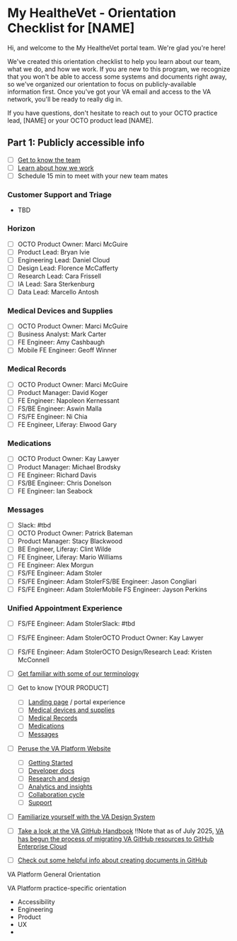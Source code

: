 # My HealtheVet - Orientation Checklist for [NAME]

Hi, and welcome to the My HealtheVet portal team.  We're glad you're here!

We've created this orientation checklist to help you learn about our team, what we do, and how we work.  If you are new to this program, we recognize that you won't be able to access some systems and documents right away, so we've organized our orientation to focus on publicly-available information first.  Once you've got your VA email and access to the VA network, you'll be ready to really dig in. 

If you have questions, don't hesitate to reach out to your OCTO practice lead, [NAME] or your OCTO product lead [NAME].

## Part 1: Publicly accessible info
- [ ] [Get to know the team](https://github.com/department-of-veterans-affairs/va.gov-team/blob/master/teams/health-products/health-portal/health-portal-team.md)
- [ ] [Learn about how we work](https://github.com/department-of-veterans-affairs/va.gov-team/blob/master/teams/health-products/health-portal/how-we-work.md)
- [ ] Schedule 15 min to meet with your new team mates

### Customer Support and Triage
- TBD

### Horizon
- [ ]  OCTO Product Owner: Marci McGuire
- [ ]  Product Lead: Bryan Ivie
- [ ]  Engineering Lead: Daniel Cloud
- [ ]  Design Lead: Florence McCafferty
- [ ]  Research Lead: Cara Frissell
- [ ]  IA Lead: Sara Sterkenburg
- [ ]  Data Lead: Marcello Antosh

### Medical Devices and Supplies
- [ ]  OCTO Product Owner: Marci McGuire
- [ ]  Business Analyst: Mark Carter
- [ ]  FE Engineer: Amy Cashbaugh
- [ ]  Mobile FE Engineer: Geoff Winner

### Medical Records
- [ ]  OCTO Product Owner: Marci McGuire
- [ ]  Product Manager: David Koger
- [ ]  FE Engineer: Napoleon Kernessant
- [ ]  FS/BE Engineer: Aswin Malla
- [ ]  FS/FE Engineer: Ni Chia
- [ ]  FE Engineer, Liferay: Elwood Gary

### Medications
- [ ]   OCTO Product Owner: Kay Lawyer
- [ ]   Product Manager: Michael Brodsky
- [ ]   FE Engineer: Richard Davis
- [ ]   FS/BE Engineer: Chris Donelson
- [ ]   FE Engineer: Ian Seabock

### Messages
- [ ]   Slack: #tbd
- [ ]   OCTO Product Owner: Patrick Bateman
- [ ]   Product Manager: Stacy Blackwood
- [ ]   BE Engineer, Liferay: Clint Wilde
- [ ]   FE Engineer, Liferay: Mario Williams
- [ ]   FE Engineer: Alex Morgun
- [ ]   FS/FE Engineer: Adam Stoler
- [ ]   FS/FE Engineer: Adam StolerFS/BE Engineer: Jason Congliari
- [ ]   FS/FE Engineer: Adam StolerMobile FS Engineer: Jayson Perkins

### Unified Appointment Experience
- [ ]   FS/FE Engineer: Adam StolerSlack: #tbd
- [ ]   FS/FE Engineer: Adam StolerOCTO Product Owner: Kay Lawyer
- [ ]   FS/FE Engineer: Adam StolerOCTO Design/Research Lead: Kristen McConnell


- [ ] [Get familiar with some of our terminology](https://github.com/department-of-veterans-affairs/va.gov-team/blob/master/teams/health-products/health-portal/terminology.md)
- [ ] Get to know [YOUR PRODUCT]
   - [ ] [Landing page](products/health-care/digital-health-modernization/mhv-to-va.gov/landing-page) / portal experience
   - [ ] [Medical devices and supplies](https://github.com/department-of-veterans-affairs/va.gov-team/blob/master/products/health-care/digital-health-modernization/mhv-to-va.gov/medical-devices-and-supplies/product_brief.md)
   - [ ] [Medical Records](https://github.com/department-of-veterans-affairs/va.gov-team/blob/master/products/health-care/digital-health-modernization/mhv-to-va.gov/medical-records/README.md)
   - [ ] [Medications](https://github.com/department-of-veterans-affairs/va.gov-team/blob/master/products/health-care/digital-health-modernization/mhv-to-va.gov/medications/README.md)
   - [ ] [Messages](https://github.com/department-of-veterans-affairs/va.gov-team/tree/master/products/health-care/digital-health-modernization/mhv-to-va.gov/secure-messaging)
- [ ] [Peruse the VA Platform Website](https://depo-platform-documentation.scrollhelp.site/)
    - [ ] [Getting Started](https://depo-platform-documentation.scrollhelp.site/getting-started/)
    - [ ] [Developer docs](https://depo-platform-documentation.scrollhelp.site/developer-docs/)
    - [ ] [Research and design](https://depo-platform-documentation.scrollhelp.site/research-design/)
    - [ ] [Analytics and insights](https://depo-platform-documentation.scrollhelp.site/analytics-monitoring/)
    - [ ] [Collaboration cycle](https://depo-platform-documentation.scrollhelp.site/collaboration-cycle/)
    - [ ] [Support](https://depo-platform-documentation.scrollhelp.site/support/)
- [ ] [Familiarize yourself with the VA Design System](https://design.va.gov/)
- [ ] [Take a look at the VA GitHub Handbook](https://department-of-veterans-affairs.github.io/github-handbook/)  ‼️Note that as of July 2025, [VA has begun the process of migrating VA GitHub resources to GitHub Enterprise Cloud](https://department-of-veterans-affairs.github.io/github-handbook/migrations)
- [ ] [Check out some helpful info about creating documents in GitHub](https://docs.github.com/en)

VA Platform General Orientation

VA Platform practice-specific orientation
- Accessibility
- Engineering
- Product
- UX
- 
  
